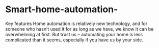 # Smart-home-automation-
Key features
Home automation is relatively new technology, and for someone who hasn’t used it for as long as we have, we know it can be overwhelming at first. But trust us – automating your home is less complicated than it seems, especially if you have us by your side.
